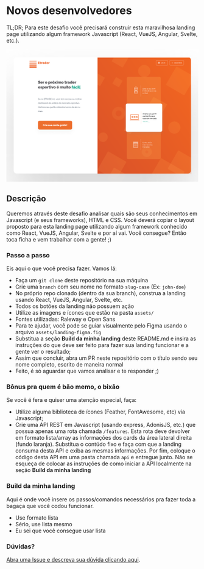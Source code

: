 # Novos desenvolvedores

TL;DR; Para este desafio você precisará construir esta maravilhosa landing page utilizando algum framework Javascript (React, VueJS, Angular, Svelte, etc.).

![Etrader Landing](assets/landing.png)

## Descrição
Queremos através deste desafio analisar quais são seus conhecimentos em Javascript (e seus frameworks), HTML e CSS. Você deverá copiar o layout proposto para esta landing page utilizando algum framework conhecido como React, VueJS, Angular, Svelte e por aí vai. Você consegue? Então toca ficha e vem trabalhar com a gente! ;)

### Passo a passo
Eis aqui o que você precisa fazer. Vamos lá:
- Faça um ```git clone``` deste repositório na sua máquina
- Crie uma ```branch``` com seu nome no formato ```slug-case``` (Ex: ```john-doe```)
- No próprio repo clonado (dentro da sua branch), construa a landing usando React, VueJS, Angular, Svelte, etc.
- Todos os botões da landing não possuem ação
- Utilize as imagens e ícones que estão na pasta ```assets/```
- Fontes utilizadas: Raleway e Open Sans
- Para te ajudar, você pode se guiar visualmente pelo Figma usando o arquivo ```assets/landing-figma.fig```
- Substitua a seção **Build da minha landing** deste README.md e insira as instruções do que deve ser feito para fazer sua landing funcionar e a gente ver o resultado;
- Assim que concluir, abra um PR neste repositório com o título sendo seu nome completo, escrito de maneira normal
- Feito, é só aguardar que vamos analisar e te responder ;)

### Bônus pra quem é bão memo, o bixão
Se você é fera e quiser uma atenção especial, faça:
- Utilize alguma biblioteca de ícones (Feather, FontAwesome, etc) via Javascript;
- Crie uma API REST em Javascript (usando express, AdonisJS, etc.) que possua apenas uma rota chamada ```/features```. Esta rota deve devolver em formato lista/array as informações dos cards da área lateral direita (fundo laranja). Substitua o contúdo fixo e faça com que a landing consuma desta API e exiba as mesmas informações. Por fim, coloque o código desta API em uma pasta chamada ```api``` e entregue junto. Não se esqueça de colocar as instruções de como iniciar a API localmente na seção **Build da minha landing**

### Build da minha landing
Aqui é onde você insere os passos/comandos necessários pra fazer toda a bagaça que você codou funcionar.
- Use formato lista
- Sério, use lista mesmo
- Eu sei que você consegue usar lista

### Dúvidas?
[Abra uma Issue e descreva sua dúvida clicando aqui](github.com/mybets/challenge/issues/new?labels=question).


